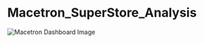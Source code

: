 # Macetron_SuperStore_Analysis

![Macetron Dashboard Image](https://github.com/moformajor/Macetron_SuperStore_Analysis/assets/75061106/3b9783c2-b381-4f33-b752-d25984982454)
